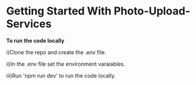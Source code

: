 # Getting Started With Photo-Upload-Services

**To run the code locally**

i)Clone the repo and create the .env file.

ii)In the .env file set the environment varaiables.

iii)Run 'npm run dev' to run the code locally.
